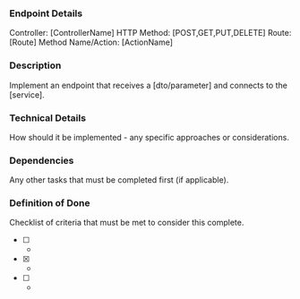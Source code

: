 ### Endpoint Details
Controller: [ControllerName]
HTTP Method: [POST,GET,PUT,DELETE]
Route: [Route]
Method Name/Action: [ActionName]

### Description
Implement an endpoint that receives a [dto/parameter] and connects to the [service].

### Technical Details
How should it be implemented -  any specific approaches or considerations.

### Dependencies
Any other tasks that must be completed first (if applicable).

### Definition of Done
Checklist of criteria that must be met to consider this complete.
- [ ] -
- [x] - 
- [ ] -
